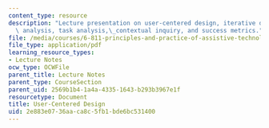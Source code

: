 ```yaml
---
content_type: resource
description: "Lecture presentation on user-centered design, iterative design, user\
  \ analysis, task analysis,\_contextual inquiry, and success metrics."
file: /media/courses/6-811-principles-and-practice-of-assistive-technology-fall-2014/2e883e0736aaca8c5fb1bde6bc531400_MIT6_811F14_UserCentered.pdf
file_type: application/pdf
learning_resource_types:
- Lecture Notes
ocw_type: OCWFile
parent_title: Lecture Notes
parent_type: CourseSection
parent_uid: 2569b1b4-1a4a-4335-1643-b293b3967e1f
resourcetype: Document
title: User-Centered Design
uid: 2e883e07-36aa-ca8c-5fb1-bde6bc531400
---
```

